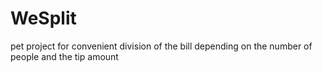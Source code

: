 # WeSplit
pet project for convenient division of the bill depending on the number of people and the tip amount
